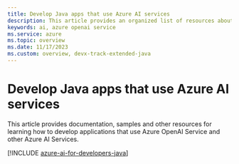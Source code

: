 ```yaml
---
title: Develop Java apps that use Azure AI services
description: This article provides an organized list of resources about Azure AI scenarios for Java developers, including documentation and code samples.
keywords: ai, azure openai service
ms.service: azure
ms.topic: overview
ms.date: 11/17/2023
ms.custom: overview, devx-track-extended-java
---
```


# Develop Java apps that use Azure AI services

This article provides documentation, samples and other resources for learning how to develop applications that use Azure OpenAI Service and other Azure AI Services.

[!INCLUDE [azure-ai-for-developers-java](../../intro/includes/azure-ai-for-developers-java.md)]
